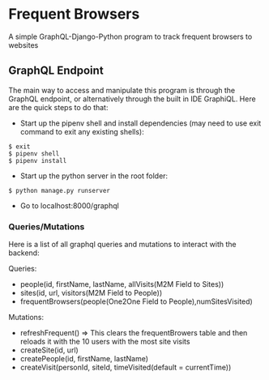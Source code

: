 # Frequent Browsers

A simple GraphQL-Django-Python program to track frequent browsers to websites

## GraphQL Endpoint

The main way to access and manipulate this program is through the GraphQL endpoint, or alternatively through the built in IDE GraphiQL.  Here are the quick steps to do that:

* Start up the pipenv shell and install dependencies (may need to use exit command to exit any existing shells):
```
$ exit
$ pipenv shell
$ pipenv install
```
* Start up the python server in the root folder:
```
$ python manage.py runserver
```

* Go to localhost:8000/graphql

### Queries/Mutations

Here is a list of all graphql queries and mutations to interact with the backend:

Queries:
* people(id, firstName, lastName, allVisits(M2M Field to Sites))
* sites(id, url, visitors(M2M Field to People))
* frequentBrowsers(people(One2One Field to People),numSitesVisited)

Mutations:
* refreshFrequent() => This clears the frequentBrowers table and then reloads it with the 10 users with the most site visits
* createSite(id, url)
* createPeople(id, firstName, lastName)
* createVisit(personId, siteId, timeVisited(default = currentTime))
